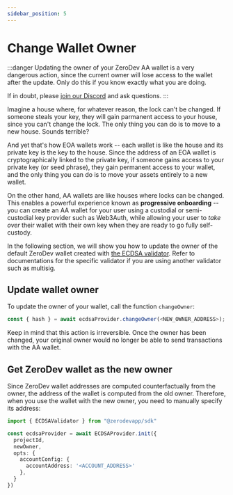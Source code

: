 ```yaml
---
sidebar_position: 5
---
```


# Change Wallet Owner

:::danger
Updating the owner of your ZeroDev AA wallet is a very dangerous action, since the current owner will lose access to the wallet after the update.  Only do this if you know exactly what you are doing.

If in doubt, please [join our Discord](https://discord.gg/KS9MRaTSjx) and ask questions.
:::

Imagine a house where, for whatever reason, the lock can't be changed.  If someone steals your key, they will gain parmanent access to your house, since you can't change the lock.  The only thing you can do is to move to a new house.  Sounds terrible?

And yet that's how EOA wallets work -- each wallet is like the house and its private key is the key to the house.  Since the address of an EOA wallet is cryptographically linked to the private key, if someone gains access to your private key (or seed phrase), they gain permanent access to your wallet, and the only thing you can do is to move your assets entirely to a new wallet.

On the other hand, AA wallets are like houses where locks can be changed.  This enables a powerful experience known as **progressive onboarding** -- you can create an AA wallet for your user using a custodial or semi-custodial key provider such as Web3Auth, while allowing your user to *take over* their wallet with their own key when they are ready to go fully self-custody.

In the following section, we will show you how to update the owner of the default ZeroDev wallet created with [the ECDSA validator](/create-wallets/overview#choosing-a-validator).  Refer to documentations for the specific validator if you are using another validator such as multisig.

## Update wallet owner

To update the owner of your wallet, call the function `changeOwner`:

```typescript
const { hash } = await ecdsaProvider.changeOwner(<NEW_OWNER_ADDRESS>);
```

Keep in mind that this action is irreversible.  Once the owner has been changed, your original owner would no longer be able to send transactions with the AA wallet.

## Get ZeroDev wallet as the new owner

Since ZeroDev wallet addresses are computed counterfactually from the owner, the address of the wallet is computed from the old owner.  Therefore, when you use the wallet with the new owner, you need to manually specify its address:

```typescript
import { ECDSAValidator } from "@zerodevapp/sdk"

const ecdsaProvider = await ECDSAProvider.init({
  projectId,
  newOwner,
  opts: {
    accountConfig: { 
      accountAddress: '<ACCOUNT_ADDRESS>'
    },
  }
})
```